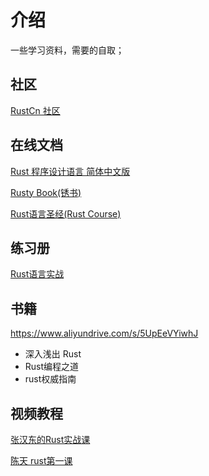 # 介绍
一些学习资料，需要的自取；

## 社区
[RustCn 社区]( https://hirust.cn)
## 在线文档


[Rust 程序设计语言 简体中文版](https://kaisery.github.io/trpl-zh-cn/title-page.html)

[Rusty Book(锈书)](https://rusty.rs/about.html)


[Rust语言圣经(Rust Course)](https://course.rs/about-book.html)

## 练习册
[Rust语言实战](https://zh.practice.rs/why-exercise.html)


## 书籍

https://www.aliyundrive.com/s/5UpEeVYiwhJ 
* 深入浅出 Rust
* Rust编程之道
* rust权威指南

## 视频教程
 
[张汉东的Rust实战课](https://www.aliyundrive.com/s/aPZ7Perafyg)

[陈天 rust第一课](https://www.aliyundrive.com/s/Y3HtUWkzphg)
 
